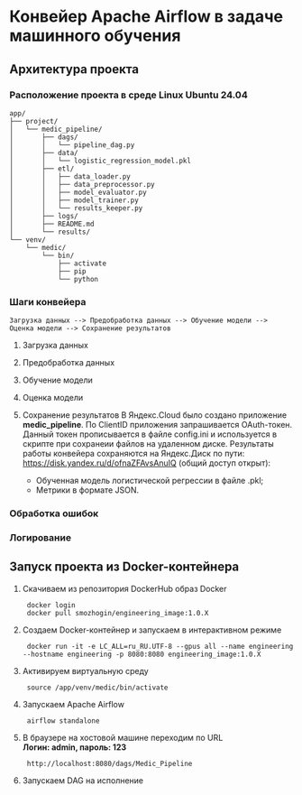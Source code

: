 # Конвейер Apache Airflow в задаче машинного обучения

## Архитектура проекта

### Расположение проекта в среде Linux Ubuntu 24.04

    app/
    ├── project/
    │   └── medic_pipeline/
    │       ├── dags/
    │       │   └── pipeline_dag.py
    │       ├── data/
    │       │   └── logistic_regression_model.pkl
    │       ├── etl/
    │       │   ├── data_loader.py
    │       │   ├── data_preprocessor.py
    │       │   ├── model_evaluator.py
    │       │   ├── model_trainer.py
    │       │   └── results_keeper.py
    │       ├── logs/
    │       ├── README.md
    │       └── results/
    └── venv/
        └── medic/
            └── bin/
                ├── activate
                ├── pip
                └── python

### Шаги конвейера

    Загрузка данных --> Предобработка данных --> Обучение модели --> Оценка модели --> Сохранение результатов

1. Загрузка данных
2. Предобработка данных
3. Обучение модели
4. Оценка модели
5. Сохранение результатов
   В Яндекс.Cloud было создано приложение **medic_pipeline**. По ClientID приложения запрашивается OAuth-токен. Данный токен прописывается в файле config.ini и используется в скрипте при сохранеии файлов на удаленном диске.
   Результаты работы конвейера сохраняются на Яндекс.Диск по пути: https://disk.yandex.ru/d/ofnaZFAvsAnuIQ (общий доступ открыт):

   - Обученная модель логистической регрессии в файле .pkl;
   - Метрики в формате JSON.

### Обработка ошибок

### Логирование

## Запуск проекта из Docker-контейнера
1. Скачиваем из репозитория DockerHub образ Docker

        docker login
        docker pull smozhogin/engineering_image:1.0.X
3. Создаем Docker-контейнер и запускаем в интерактивном режиме

        docker run -it -e LC_ALL=ru_RU.UTF-8 --gpus all --name engineering --hostname engineering -p 8080:8080 engineering_image:1.0.X
4. Активируем виртуальную среду

        source /app/venv/medic/bin/activate
5. Запускаем Apache Airflow

        airflow standalone
6. В браузере на хостовой машине переходим по URL  
   **Логин: admin, пароль: 123**

        http://localhost:8080/dags/Medic_Pipeline
8. Запускаем DAG на исполнение
